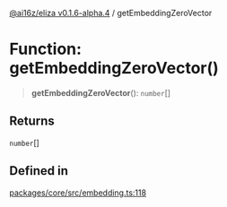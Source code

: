 [@ai16z/eliza v0.1.6-alpha.4](../index.md) / getEmbeddingZeroVector

# Function: getEmbeddingZeroVector()

> **getEmbeddingZeroVector**(): `number`[]

## Returns

`number`[]

## Defined in

[packages/core/src/embedding.ts:118](https://github.com/IkigaiLabsETH/eliza/blob/main/packages/core/src/embedding.ts#L118)
